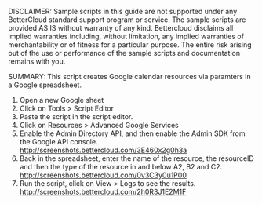 DISCLAIMER: Sample scripts in this guide are not supported under any BetterCloud standard support program or service. The sample scripts are provided AS IS without warranty of any kind. Bettercloud disclaims all implied warranties including, without limitation, any implied warranties of merchantability or of fitness for a particular purpose. The entire risk arising out of the use or performance of the sample scripts and documentation remains with you.

SUMMARY: This script creates Google calendar resources via paramters in a Google spreadsheet. 

1) Open a new Google sheet
2) Click on Tools > Script Editor
3) Paste the script in the script editor.
4) Click on Resources > Advanced Google Services
5) Enable the Admin Directory API, and then enable the Admin SDK from the Google API console. http://screenshots.bettercloud.com/3E460x2g0h3a
6) Back in the spreadsheet, enter the name of the resource, the resourceID and then the type of the resource in and below A2, B2 and C2.
http://screenshots.bettercloud.com/0v3C3y0u1P00
7) Run the script, click on View > Logs to see the results. http://screenshots.bettercloud.com/2h0R3J1E2M1F

